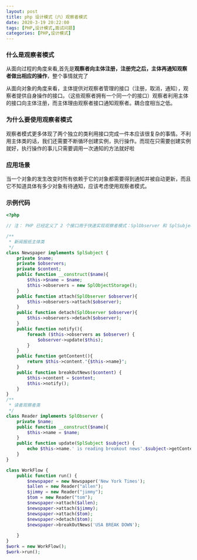 ```yaml
---
layout: post
title: php 设计模式（六）观察者模式
date: 2020-3-19 20:22:00
tags: [PHP,设计模式,面试问题]
categories: [PHP,设计模式] 
---
```


### 什么是观察者模式

从面向过程的角度来看,首先是**观察者向主体注册，注册完之后，主体再通知观察者做出相应的操作**，整个事情就完了

从面向对象的角度来看，主体提供对观察者管理的接口（注册，取消，通知），观察者提供自身操作的接口。（这些观察者拥有一个同一个的接口）观察者利用主体的接口向主体注册，而主体理由观察者接口通知观察者。耦合度相当之低。

<!--more-->

### 为什么要使用观察者模式

观察者模式更多体现了两个独立的类利用接口完成一件本应该很复杂的事情。不利用主体类的话，我们还需要不断循环创建实例，执行操作。而现在只需要创建实例就好，执行操作的事儿只需要调用一次通知的方法就好啦

### 应用场景

当一个对象的发生改变时所有依赖于它的对象都需要得到通知并被自动更新，而且它不知道具体有多少对象有待通知，应该考虑使用观察者模式。

### 示例代码

```php
<?php

// 注： PHP 已经定义了 2 个接口用于快速实现观察者模式：SplObserver 和 SplSubject。

/**
 * 新闻报纸主体类
 */
class Newspaper implements SplSubject {
    private $name;
    private $observers;
    private $content;
    public function __construct($name){
        $this->$name = $name;
        $this->observers = new SplObjectStorage();
    }
    public function attach(SplObserver $observer){
        $this->observers->attach($observer);
    }
    public function detach(SplObserver $observer){
        $this->observers->detach($observer);
    }
    public function notify(){
        foreach ($this->observers as $observer) {
            $observer->update($this);
        }
    }
    public function getContent(){
        return $this->content."{$this->name}";
    }
    public function breakOutNews($content) {
        $this->content = $content;
        $this->notify();
    }
}
/**
 * 读者观察者类
 */
class Reader implements SplObserver {
    private $name;
    public function __construct($name){
        $this->name = $name;
    }
    public function update(SplSubject $subject) {
        echo $this->name.' is reading breakout news'.$subject->getContent();
    }
}

class WorkFlow {
    public function run() {
        $newspaper = new Newspaper('New York Times');
        $allen = new Reader("allen");
        $jimmy = new Reader("jimmy");
        $tom = new Reader("tom");
        $newspaper->attach($allen);
        $newspaper->attach($jimmy);
        $newspaper->attach($tom);
        $newspaper->detach($tom);
        $newspaper->breakOutNews('USA BREAK DOWN');
        
    }
}
$work = new WorkFlow();
$work->run();
```